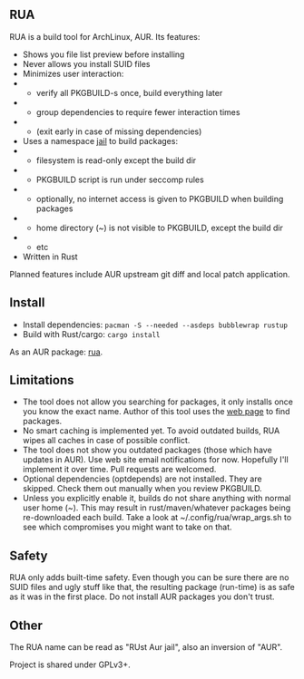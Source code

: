 ## RUA

RUA is a build tool for ArchLinux, AUR. Its features:

* Shows you file list preview before installing
* Never allows you install SUID files
* Minimizes user interaction:
* * verify all PKGBUILD-s once, build everything later
* * group dependencies to require fewer interaction times
* * (exit early in case of missing dependencies)
* Uses a namespace [jail](https://github.com/projectatomic/bubblewrap) to build packages:
* * filesystem is read-only except the build dir
* * PKGBUILD script is run under seccomp rules
* * optionally, no internet access is given to PKGBUILD when building packages
* * home directory (~) is not visible to PKGBUILD, except the build dir
* * etc
* Written in Rust

Planned features include AUR upstream git diff and local patch application.


## Install
* Install dependencies: `pacman -S --needed --asdeps bubblewrap rustup`
* Build with Rust/cargo: `cargo install`

As an AUR package: [rua](https://aur.archlinux.org/packages/rua/).


## Limitations

* The tool does not allow you searching for packages, it only installs once you know the exact name. Author of this tool uses the [web page](https://aur.archlinux.org/packages/) to find packages.
* No smart caching is implemented yet. To avoid outdated builds, RUA wipes all caches in case of possible conflict.
* The tool does not show you outdated packages (those which have updates in AUR). Use web site email notifications for now. Hopefully I'll implement it over time. Pull requests are welcomed.
* Optional dependencies (optdepends) are not installed. They are skipped. Check them out manually when you review PKGBUILD.
* Unless you explicitly enable it, builds do not share anything with normal user home (~). This may result in rust/maven/whatever packages being re-downloaded each build. Take a look at ~/.config/rua/wrap_args.sh to see which compromises you might want to take on that.


## Safety
RUA only adds built-time safety. Even though you can be sure there are no SUID files and ugly stuff like that, the resulting package (run-time) is as safe as it was in the first place. Do not install AUR packages you don't trust.


## Other

The RUA name can be read as "RUst Aur jail", also an inversion of "AUR".

Project is shared under GPLv3+.
